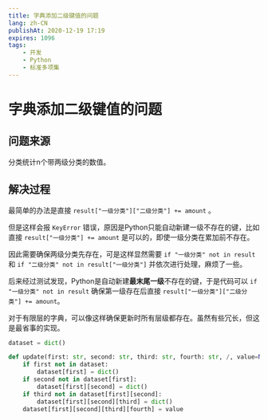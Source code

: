 ```yaml
---
title: 字典添加二级键值的问题
lang: zh-CN
publishAt: 2020-12-19 17:19
expires: 1096
tags:
    - 开发
    - Python
    - 标准多项集
---
```


<style scoped>
.VPDoc p:not(.custom-block-title) {
    text-indent: 2em;
}
</style>

# 字典添加二级键值的问题

<RevisionInfo />

## 问题来源

分类统计n个带两级分类的数值。

## 解决过程

最简单的办法是直接 `result["一级分类"]["二级分类"] += amount` 。

但是这样会报 `KeyError` 错误，原因是Python只能自动新建一级不存在的键，比如直接 `result["一级分类"] += amount` 是可以的，即使一级分类在累加前不存在。

因此需要确保两级分类先存在，可是这样显然需要 `if "一级分类" not in result` 和 `if "二级分类" not in result["一级分类"]` 并依次进行处理，麻烦了一些。

后来经过测试发现，Python是自动新建**最末尾一级**不存在的键，于是代码可以 `if "一级分类" not in result` 确保第一级存在后直接 `result["一级分类"]["二级分类"] += amount`。

对于有限层的字典，可以像这样确保更新时所有层级都存在。虽然有些冗长，但这是最省事的实现。

```python :line-numbers
dataset = dict()

def update(first: str, second: str, third: str, fourth: str, /, value=None):
    if first not in dataset:
        dataset[first] = dict()
    if second not in dataset[first]:
        dataset[first][second] = dict()
    if third not in dataset[first][second]:
        dataset[first][second][third] = dict()
    dataset[first][second][third][fourth] = value
```

